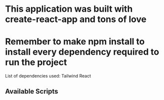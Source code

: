 # This application was built with create-react-app and tons of love 
# Remember to make npm install to install every dependency required to run the project

List of dependencies used:
Tailwind
React

## Available Scripts

